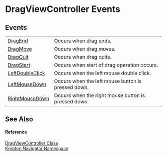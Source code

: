 # DragViewController Events




## Events
<table>
<tr>
<td><a href="97c58e67-794b-87b7-b52b-90648c36e962.md">DragEnd</a></td>
<td>Occurs when drag ends.</td></tr>
<tr>
<td><a href="508b296d-aeab-f412-67f5-3251c23dbf43.md">DragMove</a></td>
<td>Occurs when drag moves.</td></tr>
<tr>
<td><a href="e36efdca-36ff-67b2-0b5f-c8372d70adda.md">DragQuit</a></td>
<td>Occurs when drag quits.</td></tr>
<tr>
<td><a href="8b0b6031-09a7-4a53-efac-7107e5e1f1f2.md">DragStart</a></td>
<td>Occurs when start of drag operation occurs.</td></tr>
<tr>
<td><a href="f88d50c7-b57b-9e61-fe5f-a6bd6affc21b.md">LeftDoubleClick</a></td>
<td>Occurs when the left mouse double click.</td></tr>
<tr>
<td><a href="069617a5-32f3-a41d-e601-50b459a5801f.md">LeftMouseDown</a></td>
<td>Occurs when the left mouse button is pressed down.</td></tr>
<tr>
<td><a href="5bdfab64-c96c-9b2d-442a-42bbe6c3db79.md">RightMouseDown</a></td>
<td>Occurs when the right mouse button is pressed down.</td></tr>
</table>

## See Also


#### Reference
<a href="4c79fefd-c14e-b4de-83fa-875e4578a143.md">DragViewController Class</a>  
<a href="a21ac074-d119-3dc6-bd1c-d3a12c0128bc.md">Krypton.Navigator Namespace</a>  
